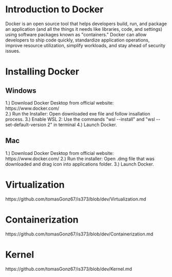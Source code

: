 <h1>Introduction to Docker</h1>
Docker is an open source tool that helps developers build, run, and package an application (and all the things it needs like libraries, code, and settings) using software packages known as "containers." Docker can allow developers to ship code quickly, standardize application operations, improve resource utilization, simplify workloads, and stay ahead of security issues.



<h1>Installing Docker</h1>
<h2>Windows</h2>
1.) Download Docker Desktop from official website: https://www.docker.com/ <br>
2.) Run the Installer: Open downloaded exe file and follow insallation process. 
3.) Enable WSL 2: Use the commands "wsl --install" and "wsl --set-default-version 2" in terminal 
4.) Launch Docker.

<h2>Mac</h2>
1.) Download Docker Desktop from official website: https://www.docker.com/
2.) Run the installer: Open .dmg file that was downloaded and drag icon into applications folder.
3.) Launch Docker.


<h1>Virtualization</h1> 
https://github.com/tomasGonz67/is373/blob/dev/Virtualization.md



<h1>Containerization</h1> https://github.com/tomasGonz67/is373/blob/dev/Containerization.md



<h1>Kernel</h1> https://github.com/tomasGonz67/is373/blob/dev/Kernel.md
